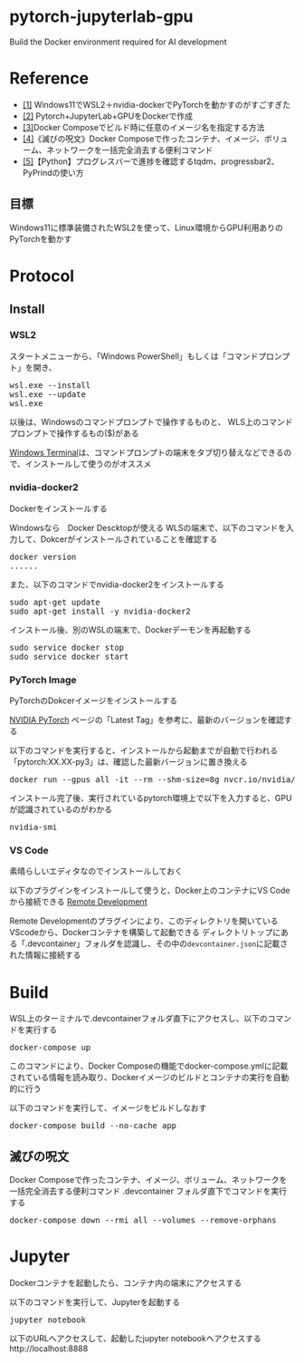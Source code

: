 # pytorch-jupyterlab-gpu
Build the Docker environment required for AI development


# Reference

* [[1]](https://blog.shikoan.com/wsl2-ndivid-docker-pytorch/) Windows11でWSL2＋nvidia-dockerでPyTorchを動かすのがすごすぎた
* [[2]](https://qiita.com/radiol/items/48909d69ba8114edcbf2) Pytorch+JupyterLab+GPUをDockerで作成
* [[3]](https://amaya382.hatenablog.jp/entry/2017/04/03/034002)Docker Composeでビルド時に任意のイメージ名を指定する方法
* [[4]](https://qiita.com/suin/items/19d65e191b96a0079417)《滅びの呪文》Docker Composeで作ったコンテナ、イメージ、ボリューム、ネットワークを一括完全消去する便利コマンド
* [[5]](https://take-tech-engineer.com/python-tqdm-progressbar-pyprind/#toc2)【Python】プログレスバーで進捗を確認するtqdm、progressbar2、PyPrindの使い方

## 目標
Windows11に標準装備されたWSL2を使って、Linux環境からGPU利用ありのPyTorchを動かす

# Protocol

## Install

### WSL2
スタートメニューから、「Windows PowerShell」もしくは「コマンドプロンプト」を開き、
<pre>
wsl.exe --install
wsl.exe --update
wsl.exe
</pre>

以後は、Windowsのコマンドプロンプトで操作するものと、
WLS上のコマンドプロンプトで操作するもの($)がある

[Windows Terminal](https://apps.microsoft.com/store/detail/windows-terminal/9N0DX20HK701?hl=ja-jp&gl=jp&rtc=1)は、コマンドプロンプトの端末をタブ切り替えなどできるので、インストールして使うのがオススメ

### nvidia-docker2

Dockerをインストールする

Windowsなら　Docker Descktopが使える
WLSの端末で、以下のコマンドを入力して、Dokcerがインストールされていることを確認する

<pre>
docker version
......
</pre>

また、以下のコマンドでnvidia-docker2をインストールする
<pre>
sudo apt-get update
sudo apt-get install -y nvidia-docker2
</pre>

インストール後、別のWSLの端末で、Dockerデーモンを再起動する
<pre>
sudo service docker stop
sudo service docker start
</pre>


### PyTorch Image
PyTorchのDokcerイメージをインストールする

[NVIDIA PyTorch](https://catalog.ngc.nvidia.com/orgs/nvidia/containers/pytorch)
ページの「Latest Tag」を参考に、最新のバージョンを確認する

以下のコマンドを実行すると、インストールから起動までが自動で行われる
「pytorch:XX.XX-py3」は、確認した最新バージョンに置き換える
<pre>
docker run --gpus all -it --rm --shm-size=8g nvcr.io/nvidia/pytorch:XX.XX-py3
</pre>

インストール完了後、実行されているpytorch環境上で以下を入力すると、GPUが認識されているのがわかる
<pre>
nvidia-smi
</pre>


### VS Code
素晴らしいエディタなのでインストールしておく

以下のプラグインをインストールして使うと、Docker上のコンテナにVS Codeから接続できる
[Remote Development](https://marketplace.visualstudio.com/items?itemName=ms-vscode-remote.vscode-remote-extensionpack)

Remote Developmentのプラグインにより、このディレクトリを開いているVScodeから、Dockerコンテナを構築して起動できる
ディレクトリトップにある「.devcontainer」フォルダを認識し、その中の`devcontainer.json`に記載された情報に接続する


# Build

WSL上のターミナルで.devcontainerフォルダ直下にアクセスし、以下のコマンドを実行する
<pre>
docker-compose up
</pre>

このコマンドにより、Docker Composeの機能でdocker-compose.ymlに記載されている情報を読み取り、Dockerイメージのビルドとコンテナの実行を自動的に行う

以下のコマンドを実行して、イメージをビルドしなおす
<pre>
docker-compose build --no-cache app
</pre>

## 滅びの呪文
Docker Composeで作ったコンテナ、イメージ、ボリューム、ネットワークを一括完全消去する便利コマンド
.devcontainer フォルダ直下でコマンドを実行する
<pre>
docker-compose down --rmi all --volumes --remove-orphans
</pre>


# Jupyter
Dockerコンテナを起動したら、コンテナ内の端末にアクセスする

以下のコマンドを実行して、Jupyterを起動する
<pre>
jupyter notebook
</pre>

以下のURLへアクセスして、起動したjupyter notebookへアクセスする
http://localhost:8888 